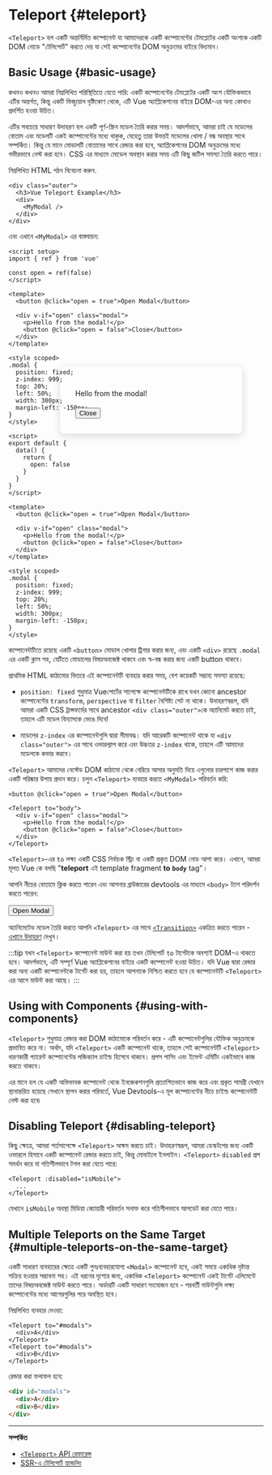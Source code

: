 # Teleport {#teleport}

 <VueSchoolLink href="https://vueschool.io/lessons/vue-3-teleport" title="বিনামূল্যে Vue.js টেলিপোর্ট পাঠ"/>

`<Teleport>` হল একটি অন্তর্নির্মিত কম্পোনেন্ট যা আমাদেরকে একটি কম্পোনেন্টের টেমপ্লেটের একটি অংশকে একটি DOM নোডে "টেলিপোর্ট" করতে দেয় যা সেই কম্পোনেন্টের DOM অনুক্রমের বাইরে বিদ্যমান।

## Basic Usage {#basic-usage}

কখনও কখনও আমরা নিম্নলিখিত পরিস্থিতিতে যেতে পারি: একটি কম্পোনেন্টের টেমপ্লেটের একটি অংশ যৌক্তিকভাবে এটির অন্তর্গত, কিন্তু একটি ভিজ্যুয়াল দৃষ্টিকোণ থেকে, এটি Vue অ্যাপ্লিকেশনের বাইরে DOM-এর অন্য কোথাও প্রদর্শিত হওয়া উচিত।

এটির সবচেয়ে সাধারণ উদাহরণ হল একটি পূর্ণ-স্ক্রিন মডেল তৈরি করার সময়। আদর্শভাবে, আমরা চাই যে মডেলের বোতাম এবং মডেলটি একই কম্পোনেন্টের মধ্যে থাকুক, যেহেতু তারা উভয়ই মডেলের খোলা / বন্ধ অবস্থার সাথে সম্পর্কিত। কিন্তু যে মানে মোডালটি বোতামের সাথে রেন্ডার করা হবে, অ্যাপ্লিকেশনের DOM অনুক্রমের মধ্যে গভীরভাবে নেস্ট করা হবে। CSS এর মাধ্যমে মোডেল অবস্থান করার সময় এটি কিছু জটিল সমস্যা তৈরি করতে পারে।

নিম্নলিখিত HTML গঠন বিবেচনা করুন.

```vue-html
<div class="outer">
  <h3>Vue Teleport Example</h3>
  <div>
    <MyModal />
  </div>
</div>
```

এবং এখানে `<MyModal>` এর বাস্তবায়ন:

<div class="composition-api">

```vue
<script setup>
import { ref } from 'vue'

const open = ref(false)
</script>

<template>
  <button @click="open = true">Open Modal</button>

  <div v-if="open" class="modal">
    <p>Hello from the modal!</p>
    <button @click="open = false">Close</button>
  </div>
</template>

<style scoped>
.modal {
  position: fixed;
  z-index: 999;
  top: 20%;
  left: 50%;
  width: 300px;
  margin-left: -150px;
}
</style>
```

</div>
<div class="options-api">

```vue
<script>
export default {
  data() {
    return {
      open: false
    }
  }
}
</script>

<template>
  <button @click="open = true">Open Modal</button>

  <div v-if="open" class="modal">
    <p>Hello from the modal!</p>
    <button @click="open = false">Close</button>
  </div>
</template>

<style scoped>
.modal {
  position: fixed;
  z-index: 999;
  top: 20%;
  left: 50%;
  width: 300px;
  margin-left: -150px;
}
</style>
```

</div>

 কম্পোনেন্টটিতে রয়েছে একটি `<button>` মোডাল খোলার ট্রিগার করার জন্য, এবং একটি `<div>` রয়েছে `.modal` এর একটি ক্লাস সহ, যেটিতে মোডালের বিষয়অবজেক্ট থাকবে এবং স্ব-বন্ধ করার জন্য একটি button থাকবে।

প্রাথমিক HTML কাঠামোর ভিতরে এই কম্পোনেন্টটি ব্যবহার করার সময়, বেশ কয়েকটি সম্ভাব্য সমস্যা রয়েছে:

- `position: fixed` শুধুমাত্র Vueপোর্টের সাপেক্ষে কম্পোনেন্টটিকে রাখে যখন কোনো ancestor কম্পোনেন্টের `transform`, `perspective` বা `filter` বৈশিষ্ট্য সেট না থাকে। উদাহরণস্বরূপ, যদি আমরা একটি CSS ট্রান্সফর্মের সাথে ancestor  `<div class="outer">`কে অ্যানিমেট করতে চাই, তাহলে এটি মডেল বিন্যাসকে ভেঙে দিবে!

- মডেলের `z-index` এর কম্পোনেন্টগুলি দ্বারা সীমাবদ্ধ। যদি আরেকটি কম্পোনেন্ট থাকে যা `<div class="outer">` এর সাথে ওভারল্যাপ করে এবং উচ্চতর `z-index` থাকে, তাহলে এটি আমাদের মডেলকে কভার করবে।

`<Teleport>` আমাদের নেস্টেড DOM কাঠামো থেকে বেরিয়ে আসার অনুমতি দিয়ে এগুলোর চারপাশে কাজ করার একটি পরিষ্কার উপায় প্রদান করে। চলুন `<Teleport>` ব্যবহার করতে `<MyModal>` পরিবর্তন করি:

```vue-html{3,8}
<button @click="open = true">Open Modal</button>

<Teleport to="body">
  <div v-if="open" class="modal">
    <p>Hello from the modal!</p>
    <button @click="open = false">Close</button>
  </div>
</Teleport>
```

`<Teleport>`-এর `to` লক্ষ্য একটি CSS নির্বাচক স্ট্রিং বা একটি প্রকৃত DOM নোড আশা করে। এখানে, আমরা মূলত Vue কে বলছি "**teleport** এই template fragment **to** **`body`** tag"।

আপনি নীচের বোতামে ক্লিক করতে পারেন এবং আপনার ব্রাউজারের devtools এর মাধ্যমে `<body>` ট্যাগ পরিদর্শন করতে পারেন:

<script setup>
import { ref } from 'vue'
const open = ref(false)
</script>

<div class="demo">
  <button @click="open = true">Open Modal</button>
  <ClientOnly>
    <Teleport to="body">
      <div v-if="open" class="demo modal-demo">
        <p style="margin-bottom:20px">Hello from the modal!</p>
        <button @click="open = false">Close</button>
      </div>
    </Teleport>
  </ClientOnly>
</div>

<style>
.modal-demo {
  position: fixed;
  z-index: 999;
  top: 20%;
  left: 50%;
  width: 300px;
  margin-left: -150px;
  background-color: var(--vt-c-bg);
  padding: 30px;
  border-radius: 8px;
  box-shadow: 0 4px 16px rgba(0, 0, 0, 0.15);
}
</style>

অ্যানিমেটেড মডেল তৈরি করতে আপনি `<Teleport>` এর সাথে [`<Transition>`](./transition) একত্রিত করতে পারেন - [এখানে উদাহরণ](/examples/#modal) দেখুন।

:::tip
যখন `<Teleport>` কম্পোনেন্ট মাউন্ট করা হয় তখন টেলিপোর্ট `to` টার্গেটকে অবশ্যই DOM-এ থাকতে হবে। আদর্শভাবে, এটি সম্পূর্ণ Vue অ্যাপ্লিকেশনের বাইরে একটি কম্পোনেন্ট হওয়া উচিত। যদি Vue দ্বারা রেন্ডার করা অন্য একটি কম্পোনেন্টকে টার্গেট করা হয়, তাহলে আপনাকে নিশ্চিত করতে হবে যে কম্পোনেন্টটি `<Teleport>` এর আগে মাউন্ট করা আছে।
:::

## Using with Components {#using-with-components}

`<Teleport>` শুধুমাত্র রেন্ডার করা DOM কাঠামোকে পরিবর্তন করে - এটি কম্পোনেন্টগুলির যৌক্তিক অনুক্রমকে প্রভাবিত করে না। অর্থাৎ, যদি `<Teleport>` একটি কম্পোনেন্ট থাকে, তাহলে সেই কম্পোনেন্টটি `<Teleport>` ধারণকারী প্যারেন্ট কম্পোনেন্টের লজিক্যাল চাইল্ড হিসেবে থাকবে। প্রপস পাসিং এবং ইভেন্ট এমিটিং একইভাবে কাজ করতে থাকবে।

এর মানে হল যে একটি অভিভাবক কম্পোনেন্ট থেকে ইনজেকশনগুলি প্রত্যাশিতভাবে কাজ করে এবং প্রকৃত সামগ্রী যেখানে স্থানান্তরিত হয়েছে সেখানে স্থাপন করার পরিবর্তে, Vue Devtools-এ মূল কম্পোনেন্টের নীচে  চাইল্ড কম্পোনেন্টটি নেস্ট করা হবে৷

## Disabling Teleport {#disabling-teleport}

কিছু ক্ষেত্রে, আমরা শর্তসাপেক্ষে `<Teleport>` অক্ষম করতে চাই। উদাহরণস্বরূপ, আমরা ডেস্কটপের জন্য একটি ওভারলে হিসাবে একটি কম্পোনেন্ট রেন্ডার করতে চাই, কিন্তু মোবাইলে ইনলাইন। `<Teleport>` `disabled` প্রপ সমর্থন করে যা গতিশীলভাবে টগল করা যেতে পারে:

```vue-html
<Teleport :disabled="isMobile">
  ...
</Teleport>
```

যেখানে `isMobile` অবস্থা মিডিয়া ক্যোয়ারী পরিবর্তন সনাক্ত করে গতিশীলভাবে আপডেট করা যেতে পারে।

## Multiple Teleports on the Same Target {#multiple-teleports-on-the-same-target}

একটি সাধারণ ব্যবহারের ক্ষেত্রে একটি পুনঃব্যবহারযোগ্য `<Modal>` কম্পোনেন্ট হবে, একই সময়ে একাধিক দৃষ্টান্ত সক্রিয় হওয়ার সম্ভাবনা সহ। এই ধরনের দৃশ্যের জন্য, একাধিক `<Teleport>` কম্পোনেন্ট একই টার্গেট এলিমেন্টে তাদের বিষয়অবজেক্ট মাউন্ট করতে পারে। অর্ডারটি একটি সাধারণ সংযোজন হবে - পরবর্তী মাউন্টগুলি লক্ষ্য কম্পোনেন্টের মধ্যে আগেরগুলির পরে অবস্থিত হবে।

নিম্নলিখিত ব্যবহার দেওয়া:

```vue-html
<Teleport to="#modals">
  <div>A</div>
</Teleport>
<Teleport to="#modals">
  <div>B</div>
</Teleport>
```

রেন্ডার করা ফলাফল হবে:

```html
<div id="modals">
  <div>A</div>
  <div>B</div>
</div>
```

---

**সম্পর্কিত**

- [`<Teleport>` API রেফারেন্স](/api/built-in-components#teleport)
- [SSR-এ টেলিপোর্ট হ্যান্ডলিং](/guide/scaling-up/ssr#teleports)
